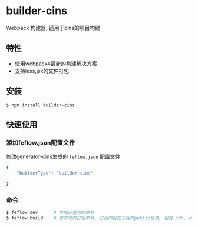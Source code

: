 # builder-cins


Webpack 构建器, 适用于cins的项目构建

## 特性

- 使用webpack4最新的构建解决方案
- 支持less,jsx的文件打包

## 安装

```
$ npm install builder-cins
```

## 快速使用

### 添加feflow.json配置文件

修改generator-cins生成的 `feflow.json` 配置文件

``` sh
{
    "builderType": "builder-cins"

}
```

### 命令

```sh
$ feflow dev      # 本地开发时的命令
$ feflow build    # 发布时的打包命令, 打出的包在工程的public目录, 包含 cdn, webserver 和 offline 三个文件夹
```
